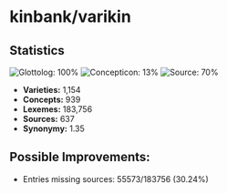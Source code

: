 # kinbank/varikin

## Statistics


![Glottolog: 100%](https://img.shields.io/badge/Glottolog-100%25-brightgreen.svg "Glottolog: 100%")
![Concepticon: 13%](https://img.shields.io/badge/Concepticon-13%25-red.svg "Concepticon: 13%")
![Source: 70%](https://img.shields.io/badge/Source-70%25-orange.svg "Source: 70%")

- **Varieties:** 1,154
- **Concepts:** 939
- **Lexemes:** 183,756
- **Sources:** 637
- **Synonymy:** 1.35

## Possible Improvements:



- Entries missing sources: 55573/183756 (30.24%)